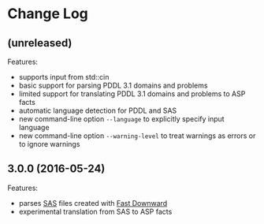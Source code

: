 # Change Log

## (unreleased)

Features:

* supports input from std::cin
* basic support for parsing PDDL 3.1 domains and problems
* limited support for translating PDDL 3.1 domains and problems to ASP facts
* automatic language detection for PDDL and SAS
* new command-line option `--language` to explicitly specify input language
* new command-line option `--warning-level` to treat warnings as errors or to ignore warnings

## 3.0.0 (2016-05-24)

Features:

* parses [SAS](http://www.fast-downward.org/TranslatorOutputFormat) files created with [Fast Downward](http://www.fast-downward.org/)
* experimental translation from SAS to ASP facts
